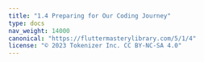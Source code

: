 ```yaml
---
title: "1.4 Preparing for Our Coding Journey"
type: docs
nav_weight: 14000
canonical: "https://fluttermasterylibrary.com/5/1/4"
license: "© 2023 Tokenizer Inc. CC BY-NC-SA 4.0"
---
```

